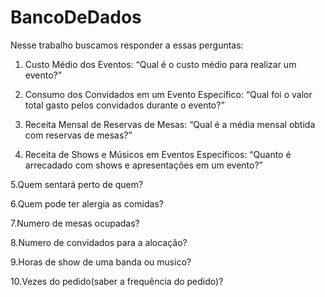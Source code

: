 # BancoDeDados
Nesse trabalho buscamos responder a essas perguntas:

1. Custo Médio dos Eventos:
“Qual é o custo médio para realizar um evento?”

2. Consumo dos Convidados em um Evento Específico:
“Qual foi o valor total gasto pelos convidados durante o evento?”

3. Receita Mensal de Reservas de Mesas:
“Qual é a média mensal obtida com reservas de mesas?”

4. Receita de Shows e Músicos em Eventos Específicos:
“Quanto é arrecadado com shows e apresentações em um evento?”

5.Quem sentará perto de quem?

6.Quem pode ter alergia as comidas?

7.Numero de mesas ocupadas?

8.Numero de convidados para a alocação?

9.Horas de show de uma banda ou musico?

10.Vezes do pedido(saber a frequência do pedido)?

